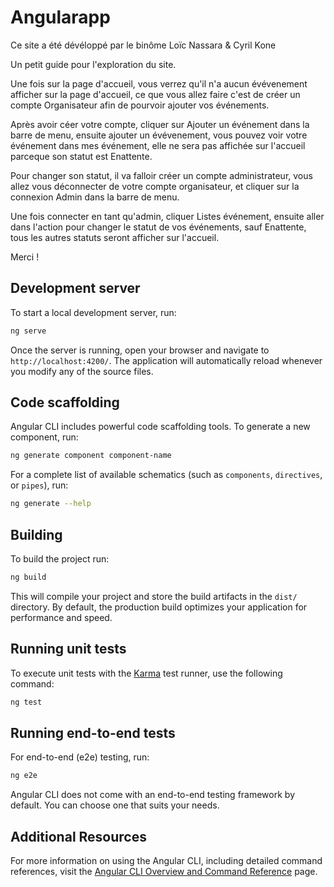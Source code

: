 # Angularapp

Ce site a été dévéloppé par le binôme Loïc Nassara & Cyril Kone

Un petit guide pour l'exploration du site.

Une fois sur la page d'accueil, vous verrez qu'il n'a aucun évévenement afficher sur la page d'accueil, ce que vous allez faire
c'est de créer un compte Organisateur afin de pourvoir ajouter vos événements.

Après avoir céer votre compte, cliquer sur Ajouter un événement dans la barre de menu, ensuite ajouter un évévenement, vous pouvez voir votre événement
dans mes événement, elle ne sera pas affichée sur l'accueil parceque son statut est Enattente.

Pour changer son statut, il va falloir créer un compte administrateur, vous allez vous déconnecter de votre compte organisateur, et cliquer sur la connexion Admin dans la barre de menu.

Une fois connecter en tant qu'admin, cliquer Listes événement, ensuite aller dans l'action pour changer le statut de vos événements, sauf Enattente, tous les autres statuts seront afficher sur l'accueil.

Merci !



## Development server

To start a local development server, run:

```bash
ng serve
```

Once the server is running, open your browser and navigate to `http://localhost:4200/`. The application will automatically reload whenever you modify any of the source files.

## Code scaffolding

Angular CLI includes powerful code scaffolding tools. To generate a new component, run:

```bash
ng generate component component-name
```

For a complete list of available schematics (such as `components`, `directives`, or `pipes`), run:

```bash
ng generate --help
```

## Building

To build the project run:

```bash
ng build
```

This will compile your project and store the build artifacts in the `dist/` directory. By default, the production build optimizes your application for performance and speed.

## Running unit tests

To execute unit tests with the [Karma](https://karma-runner.github.io) test runner, use the following command:

```bash
ng test
```

## Running end-to-end tests

For end-to-end (e2e) testing, run:

```bash
ng e2e
```

Angular CLI does not come with an end-to-end testing framework by default. You can choose one that suits your needs.

## Additional Resources

For more information on using the Angular CLI, including detailed command references, visit the [Angular CLI Overview and Command Reference](https://angular.dev/tools/cli) page.

